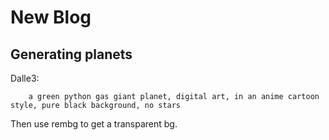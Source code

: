 # New Blog

## Generating planets

Dalle3:

        a green python gas giant planet, digital art, in an anime cartoon style, pure black background, no stars

Then use rembg to get a transparent bg.

